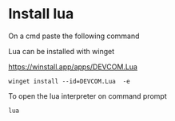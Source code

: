 # Install lua

On a cmd paste the following command

Lua can be installed with winget

https://winstall.app/apps/DEVCOM.Lua

```
winget install --id=DEVCOM.Lua  -e
```

To open the lua interpreter on command prompt

```
lua
```

